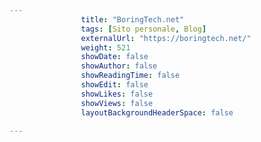 ---
                title: "BoringTech.net"
                tags: [Sito personale, Blog]
                externalUrl: "https://boringtech.net/"
                weight: 521
                showDate: false
                showAuthor: false
                showReadingTime: false
                showEdit: false
                showLikes: false
                showViews: false
                layoutBackgroundHeaderSpace: false
                ---

